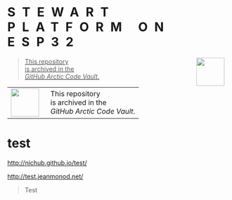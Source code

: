 <h1 style="letter-spacing: 1ex">STEWART PLATFORM ON ESP32</h1>

<a href="https://archiveprogram.github.com/arctic-vault/">
<blockquote style="vertical-align: text-top;">
<p>
<img style="width:64px; float:right; margin-right:10px;" src="https://github.githubassets.com/images/modules/profile/achievements/arctic-code-vault-contributor-default.png" />
This repository<br/>is archived in the<br/><em>GitHub Arctic Code Vault</em>.
</p>
</blockquote>
</a>

<table style="border:none">
<tr>
<td>
<img style="width:64px; float:right; margin-right:10px;" src="https://github.githubassets.com/images/modules/profile/achievements/arctic-code-vault-contributor-default.png" />
</td>
<td>
This repository<br/>is archived in the<br/><em>GitHub Arctic Code Vault</em>.
</td>
</tr>
</table>

# test

<http://nichub.github.io/test/>

<http://test.jeanmonod.net/>

> Test
